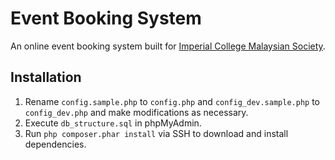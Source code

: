 Event Booking System
====================

An online event booking system built for [Imperial College Malaysian Society](http://icu.ms/).

Installation
------------
1. Rename `config.sample.php` to `config.php` and `config_dev.sample.php` to `config_dev.php` and make modifications as necessary.
2. Execute `db_structure.sql` in phpMyAdmin.
3. Run `php composer.phar install` via SSH to download and install dependencies.